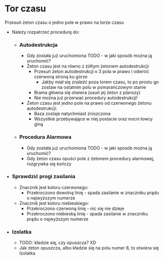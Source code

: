 # Tor czasu

Przesuń żeton czasu o jedno pole w prawo na torze czasu

- Należy rozpatrzeć procedurę do:
    - ### Autodestrukcja
        - Gdy została już uruchomiona TODO - w jaki sposób można ją uruchomić?
        - Żeton czasu jest na równo z żółtym żetonem autodestrukcji:
            - Przesuń żeton autodestrukcji o 3 pola w prawo i odwróć czerwoną stroną ku górze
                - Jakby miał się znaleźć poza torem czasu, to po prostu go zostaw na ostatnim polu w pomarańczowym stanie
            - Brama główna się otwiera (usuń jej żeton z planszy)
            - Nie można już przerwać procedury autodestrukcji!
        - Żeton czasu jest jedno pole na prawo od czerwonego żetonu autodestrukcji:
            - Baza zostaje natychmiast zniszczona
            - Wszystkie przebywające w niej postacie oraz nocni łowcy giną
    - ### Procedura Alarmowa
        - Gdy została już uruchomiona TODO - w jaki sposób można ją uruchomić?
        - Gdy żeton czasu opuści pole z żetonem procedury alarmowej, rozgrywka się kończy

- ### Sprawdzić progi zasilania
    - Znacznik jest koloru czerwonego:
        - Przekroczono dowolną linię - spada zasilanie w znaczniku prądu o najwyższym numerze
    - Znacznik jest koloru niebieskiego:
        - Przekroczono czerwoną linię - nic się nie dzieje
        - Przekroczono niebieską linię - spada zasilanie w znaczniku prądu o najwyższym numerze

- ### Izolatka
    - TODO: kładzie się, czy opuszcza? XD
    - Jak żeton opuszcza, albo kładzie się na polu numer 8, to otwiera się Izolatka 
